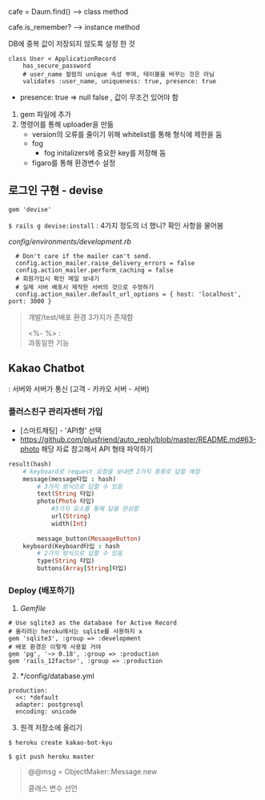 

cafe = Daum.find()   --> class method

cafe.is_remember?  --> instance method



DB에 중복 값이 저장되지 않도록 설정 한 것 

```
class User < ApplicationRecord
    has_secure_password
    # user_name 컬럼의 unique 속성 부여, 테이블을 바꾸는 것은 아님
    validates :user_name, uniqueness: true, presence: true
```

- presence: true => null false , 값이 무조건 있어야 함





1. gem 파일에 추가
2. 명령어를 통해 uploader을 만듦 
   - version의 오류를 줄이기 위해  whitelist를 통해 형식에 제한을 둠
   - fog
     - fog initalizers에 중요한 key를 저장해 둠
   - figaro를 통해 환경변수 설정





## 로그인 구현 - devise



`gem 'devise'`

` $ rails g devise:install ` : 4가지 정도의 너 했니? 확인 사항을 물어봄





*config/environments/development.rb*

```
  # Don't care if the mailer can't send.
  config.action_mailer.raise_delivery_errors = false
  config.action_mailer.perform_caching = false
  # 회원가입시 확인 메일 보내기
  # 실제 서버 배포시 제작한 서버의 것으로 수정하기
  config.action_mailer.default_url_options = { host: 'localhost', port: 3000 }
```







> 개발/test/배포 환경 3가지가 존재함
>
> <%- %> : <br/>과동일한 기능





## Kakao Chatbot

: 서버와 서버가 통신 (고객 - 카카오 서버 - 서버)



### 플러스친구 관리자센터 가입

- [스마트채팅] - 'API형' 선택
- https://github.com/plusfriend/auto_reply/blob/master/README.md#63-photo 해당 자료 참고해서 API 형태 파악하기



```ruby
result(hash)
	# keyboard로 request 요청을 보내면 2가지 종류로 답할 예정
	message(message타입 : hash)
		# 3가지 방식으로 답할 수 있음
		text(String 타입)
		photo(Photo 타입)
			#3가지 요소를 통해 답을 완성함
			url(String)
			width(Int)
			
		message_button(MesaageButton)
	keyboard(Keyboard타입 : hash
        # 2가지 방식으로 답할 수 있음
        type(String 타입)
        buttons(Array[String]타입)
```



### Deploy (배포하기) 



1. *Gemfile*

```
# Use sqlite3 as the database for Active Record
# 올리려는 heroku에서는 sqlite를 사용하지 x
gem 'sqlite3', :group => :development
# 배포 환경은 이렇게 사용할 거야
gem 'pg', '~> 0.18', :group => :production
gem 'rails_12factor', :group => :production
```



2. */config/database.yml 

```
production:
  <<: *default
  adapter: postgresql
  encoding: unicode
```



3. 원격 저장소에 올리기

`$ heroku create kakao-bot-kyu `

`$ git push heroku master`





>  @@msg = ObjectMaker::Message.new 
>
> 클래스 변수 선언 